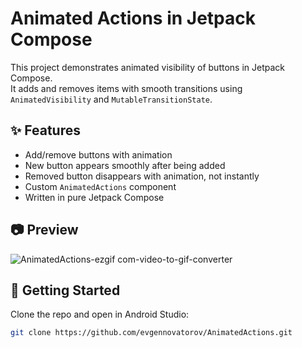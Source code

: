 # Animated Actions in Jetpack Compose

This project demonstrates animated visibility of buttons in Jetpack Compose.  
It adds and removes items with smooth transitions using `AnimatedVisibility` and `MutableTransitionState`.

## ✨ Features

- Add/remove buttons with animation
- New button appears smoothly after being added
- Removed button disappears with animation, not instantly
- Custom `AnimatedActions` component
- Written in pure Jetpack Compose

## 📷 Preview

![AnimatedActions-ezgif com-video-to-gif-converter](https://github.com/user-attachments/assets/8265d147-a11e-4815-96f9-2917533ae58e)

## 🚀 Getting Started

Clone the repo and open in Android Studio:

```bash
git clone https://github.com/evgennovatorov/AnimatedActions.git

